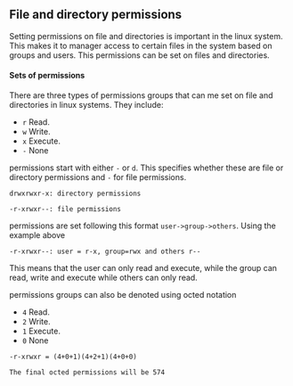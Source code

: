 ## File and directory permissions

Setting permissions on file and directories is important in the linux system. This makes it to manager access to certain files in the system based on groups and users. This permissions can be set on files and directories.

#### Sets of permissions
There are three types of permissions  groups that can me set on file and directories in linux systems. They include:

  - `r` Read.
  - `w` Write.
  - `x` Execute.
  - `-` None

permissions start with either `-` or `d`. This specifies whether these are file or directory permissions and `-` for file permissions.
```
drwxrwxr-x: directory permissions

-r-xrwxr--: file permissions

 ```
 permissions are set following this format `user->group->others`. Using the example above
 ```
 -r-xrwxr--: user = r-x, group=rwx and others r--
```
 This means that the user can only read and execute, while the group can read, write and execute  while others can only read.


permissions groups can also be denoted using octed notation

  - `4` Read.
  - `2` Write.
  - `1` Execute.
  - `0` None

  ```
  -r-xrwxr = (4+0+1)(4+2+1)(4+0+0)

  The final octed permissions will be 574

  ```
